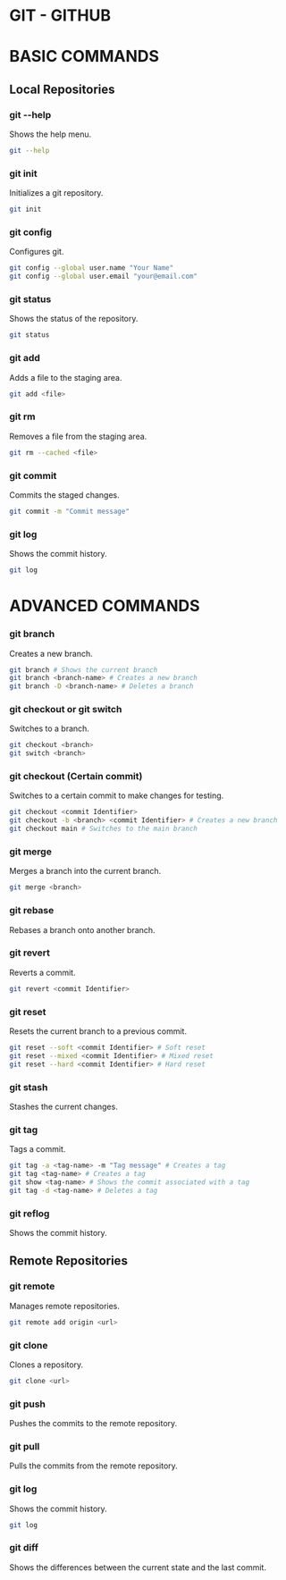 GIT - GITHUB
===========

# BASIC COMMANDS


Local Repositories
-----------

### git --help
Shows the help menu.
```bash
git --help
```

### git init
Initializes a git repository.
```bash
git init
```

### git config
Configures git.
```bash
git config --global user.name "Your Name"
git config --global user.email "your@email.com"
```

### git status
Shows the status of the repository.
```bash
git status
```

### git add
Adds a file to the staging area.
```bash
git add <file>
```

### git rm
Removes a file from the staging area.
```bash
git rm --cached <file>
```

### git commit
Commits the staged changes.
```bash
git commit -m "Commit message"
```

### git log
Shows the commit history.
```bash
git log
```


# ADVANCED COMMANDS

### git branch
Creates a new branch.
```bash
git branch # Shows the current branch
git branch <branch-name> # Creates a new branch
git branch -D <branch-name> # Deletes a branch
```

### git checkout or git switch
Switches to a branch.
```bash
git checkout <branch>
git switch <branch>
```

### git checkout (Certain commit)
Switches to a certain commit to make changes for testing.
```bash
git checkout <commit Identifier>
git checkout -b <branch> <commit Identifier> # Creates a new branch
git checkout main # Switches to the main branch
```

### git merge
Merges a branch into the current branch.
```bash
git merge <branch>
```

### git rebase
Rebases a branch onto another branch.

### git revert
Reverts a commit.
```bash
git revert <commit Identifier>
```

### git reset
Resets the current branch to a previous commit.
```bash
git reset --soft <commit Identifier> # Soft reset
git reset --mixed <commit Identifier> # Mixed reset
git reset --hard <commit Identifier> # Hard reset
```

### git stash
Stashes the current changes.

### git tag
Tags a commit.
```bash
git tag -a <tag-name> -m "Tag message" # Creates a tag
git tag <tag-name> # Creates a tag
git show <tag-name> # Shows the commit associated with a tag
git tag -d <tag-name> # Deletes a tag
```

### git reflog
Shows the commit history.


Remote Repositories
-----------

### git remote
Manages remote repositories.
```bash
git remote add origin <url>
```

### git clone
Clones a repository.
```bash
git clone <url>
```

### git push
Pushes the commits to the remote repository.

### git pull
Pulls the commits from the remote repository.


### git log
Shows the commit history.
```bash
git log
```

### git diff
Shows the differences between the current state and the last commit.




